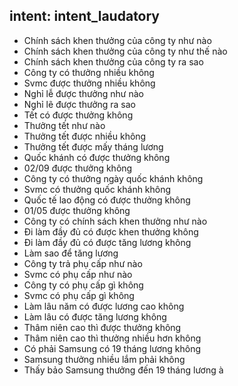 ## intent: intent_laudatory
- Chính sách khen thưởng của công ty như nào
- Chính sách khen thưởng của công ty như thế nào
- Chính sách khen thưởng của công ty ra sao
- Công ty có thưởng nhiều không
-  Svmc được thưởng nhiều không
-  Nghỉ lễ được thưởng như nào
-  Nghỉ lẽ được thưởng ra sao
-  Tết có được thưởng không
-  Thưởng tết như nào
-  Thưởng tết được nhiều không
-  Thưởng tết được mấy tháng lương
-  Quốc khánh có được thưởng không
-  02/09 được thưởng không
-  Công ty có thưởng ngày quốc khánh không
-  Svmc có thưởng quốc khánh không
-  Quốc tế lao động có được thưởng không
-  01/05 được thưởng không
-  Công ty có chính sách khen thưởng như nào
-  Đi làm đầy đủ có được khen thưởng không
-  Đi làm đầy đủ có được tăng lương không
-  Làm sao để tăng lương
-  Công ty trả phụ cấp như nào
-  Svmc có phụ cấp như nào
-  Công ty có phụ cấp gì không
-  Svmc có phụ cấp gì không
-  Làm lâu năm có được lương cao không
-  Làm lâu có được tăng lương không
-  Thâm niên cao thì được thưởng không
-  Thâm niên cao thì thưởng nhiều hơn không
-  Có phải Samsung có 19 tháng lương không
-  Samsung thưởng nhiều lắm phải không
-  Thấy bảo Samsung thưởng đến 19 tháng lương à